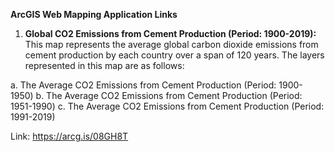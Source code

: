 **ArcGIS Web Mapping Application Links**

1. **Global CO2 Emissions from Cement Production (Period: 1900-2019):** 
This map represents the average global carbon dioxide emissions from cement production by each country over a span of 120 years. The layers represented in this map are as follows:

a.	The Average CO2 Emissions from Cement Production (Period: 1900-1950)
b.	The Average CO2 Emissions from Cement Production (Period: 1951-1990)
c.	The Average CO2 Emissions from Cement Production (Period: 1991-2019)

Link: https://arcg.is/08GH8T
